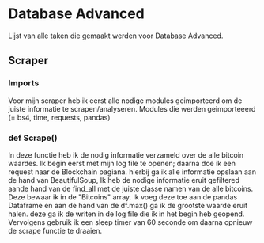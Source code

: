 # Database Advanced
Lijst van alle taken die gemaakt werden voor Database Advanced.

## Scraper
### Imports
Voor mijn scraper heb ik eerst alle nodige modules geimporteerd om de juiste informatie te scrapen/analyseren. Modules die werden geimporteeerd (= bs4, time, requests, pandas)

### def Scrape()
In deze functie heb ik de nodig informatie verzameld over de alle bitcoin waardes. Ik begin eerst met mijn log file te openen; daarna doe ik een request naar de Blockchain pagiana. hierbij ga ik alle informatie opslaan aan de hand van BeautifulSoup, Ik heb de nodige informatie eruit gefiltered aande hand van de find_all met de juiste classe namen van de alle bitcoins. Deze bewaar ik in de "Bitcoins" array. Ik voeg deze toe aan de pandas Dataframe en aan de hand van de df.max() ga ik de grootste waarde eruit halen. deze ga ik de writen in de log file die ik in het begin heb geopend. Vervolgens gebruik ik een sleep timer van 60 seconde om daarna opnieuw de scrape functie te draaien.


